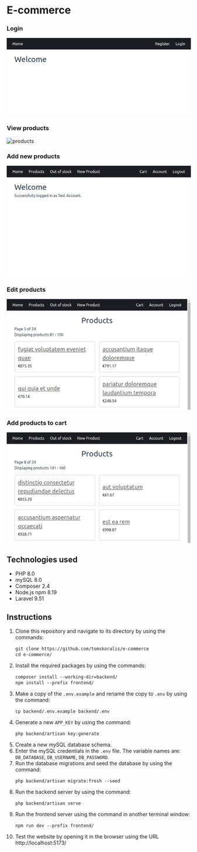 # E-commerce

### Login

![login](pictures/1login.gif)

### View products

![products](pictures/2products.gif)

### Add new products

![new](pictures/3new_product.gif)

### Edit products

![product](pictures/4single_product.gif)

### Add products to cart

![cart](pictures/5cart.gif)

## Technologies used

- PHP 8.0
- mySQL 8.0
- Composer 2.4
- Node.js npm 8.19
- Laravel 9.51

## Instructions

1. Clone this repository and navigate to its directory by using the commands:
    ```
    git clone https://github.com/tomskoralis/e-commerce
    cd e-commerce/
    ```
2. Install the required packages by using the commands:
    ```
    composer install --working-dir=backend/
    npm install --prefix frontend/
    ```
3. Make a copy of the `.env.example` and rename the copy to `.env` by using the command:
    ```
    cp backend/.env.example backend/.env
    ```
4. Generate a new `APP_KEY` by using the command:
    ```
    php backend/artisan key:generate
    ```
5. Create a new mySQL database schema.
6. Enter the mySQL credentials in the `.env` file. The variable names are: `DB_DATABASE`, `DB_USERNAME`, `DB_PASSWORD`.
7. Run the database migrations and seed the database by using the command:
    ```
    php backend/artisan migrate:fresh --seed
    ```
8. Run the backend server by using the command:
    ```
    php backend/artisan serve
    ```
9. Run the frontend server using the command in another terminal window:
    ```
    npm run dev --prefix frontend/
    ```
10. Test the website by opening it in the browser using the URL http://localhost:5173/
